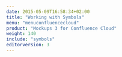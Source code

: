 ```yaml
---
date: 2015-05-09T16:58:34+02:00
title: "Working with Symbols"
menu: "menuconfluencecloud"
product: "Mockups 3 for Confluence Cloud"
weight: 140
include: "symbols"
editorversion: 3
---
```

